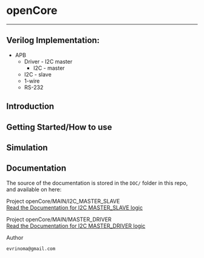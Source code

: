 # openCore
--------------------------------------------
Verilog Implementation:
--------------------------------------------
* APB
    * Driver - I2C master
        * I2C - master
    * I2C - slave
    * 1-wire
    * RS-232

Introduction
--------------------------------------------


Getting Started/How to use
--------------------------------------------


Simulation
--------------------------------------------


Documentation
--------------------------------------------
The source of the documentation is stored in the `DOC/` folder
in this repo, and available on here:

   Project openCore/MAIN/I2C_MASTER_SLAVE<br>
   [Read the Documentation for I2C MASTER_SLAVE logic](https://github.com/evrinoma/openCore/blob/master/DOC/I2C_MASTER_SLAVE.md)

   Project openCore/MAIN/MASTER_DRIVER<br>
   [Read the Documentation for I2C MASTER_DRIVER logic](https://github.com/evrinoma/openCore/blob/master/DOC/MASTER_DRIVER.md)



Author

    evrinoma@gmail.com
